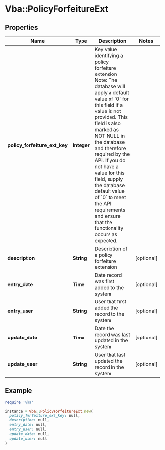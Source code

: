 # Vba::PolicyForfeitureExt

## Properties

| Name | Type | Description | Notes |
| ---- | ---- | ----------- | ----- |
| **policy_forfeiture_ext_key** | **Integer** | Key value identifying a policy forfeiture extension  Note: The database will apply a default value of &#x60;0&#x60; for this field if a value is not provided.  This field is also marked as NOT NULL in the database and therefore required by the API.  If you do not have a value for this field, supply the database default value of &#x60;0&#x60; to meet the API requirements and ensure that the functionality occurs as expected. |  |
| **description** | **String** | Description of a policy forfeiture extension | [optional] |
| **entry_date** | **Time** | Date record was first added to the system | [optional] |
| **entry_user** | **String** | User that first added the record to the system | [optional] |
| **update_date** | **Time** | Date the record was last updated in the system | [optional] |
| **update_user** | **String** | User that last updated the record in the system | [optional] |

## Example

```ruby
require 'vba'

instance = Vba::PolicyForfeitureExt.new(
  policy_forfeiture_ext_key: null,
  description: null,
  entry_date: null,
  entry_user: null,
  update_date: null,
  update_user: null
)
```

